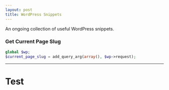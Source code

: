 ```yaml
---
layout: post
title: WordPress Snippets
---
```


An ongoing collection of useful WordPress snippets.

### Get Current Page Slug
```php
global $wp;
$current_page_slug = add_query_arg(array(), $wp->request);
```

---

# Test
